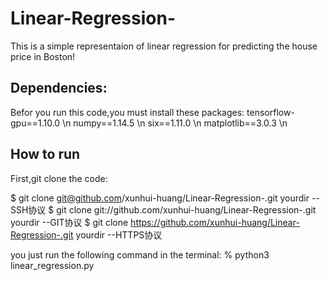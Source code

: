 # Linear-Regression-
This is a simple representaion of linear regression for predicting the house price in Boston!
## Dependencies:
Befor you run this code,you must install these packages:
tensorflow-gpu==1.10.0 \n
numpy==1.14.5 \n
six==1.11.0 \n
matplotlib==3.0.3 \n
## How to run
First,git clone the code:

$ git clone git@github.com/xunhui-huang/Linear-Regression-.git yourdir  --SSH协议
$ git clone git://github.com/xunhui-huang/Linear-Regression-.git yourdir --GIT协议
$ git clone https://github.com/xunhui-huang/Linear-Regression-.git yourdir --HTTPS协议

you just run the following command in the terminal:
% python3 linear_regression.py
